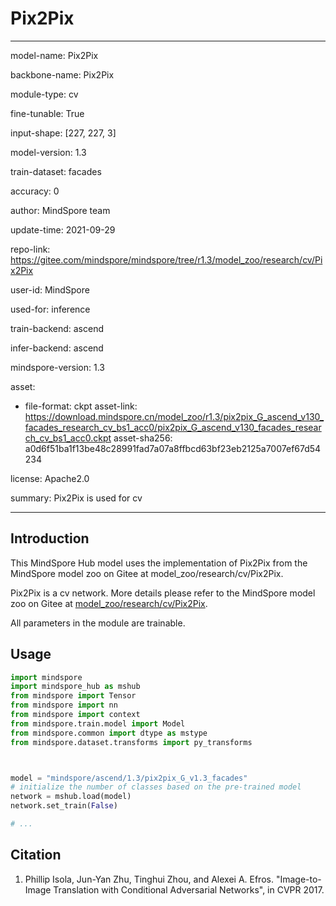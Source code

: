 # Pix2Pix

---

model-name: Pix2Pix

backbone-name: Pix2Pix

module-type: cv

fine-tunable: True

input-shape: [227, 227, 3]

model-version: 1.3

train-dataset: facades

accuracy: 0

author: MindSpore team

update-time: 2021-09-29

repo-link: <https://gitee.com/mindspore/mindspore/tree/r1.3/model_zoo/research/cv/Pix2Pix>

user-id: MindSpore

used-for: inference

train-backend: ascend

infer-backend: ascend

mindspore-version: 1.3

asset:

-
    file-format: ckpt
    asset-link: <https://download.mindspore.cn/model_zoo/r1.3/pix2pix_G_ascend_v130_facades_research_cv_bs1_acc0/pix2pix_G_ascend_v130_facades_research_cv_bs1_acc0.ckpt>
    asset-sha256: a0d6f51ba1f13be48c28991fad7a07a8ffbcd63bf23eb2125a7007ef67d54234

license: Apache2.0

summary: Pix2Pix is used for cv

---

## Introduction

This MindSpore Hub model uses the implementation of Pix2Pix from the MindSpore model zoo on Gitee at model_zoo/research/cv/Pix2Pix.

Pix2Pix is a cv network. More details please refer to the MindSpore model zoo on Gitee at [model_zoo/research/cv/Pix2Pix](https://gitee.com/mindspore/mindspore/blob/r1.3/model_zoo/research/cv/Pix2Pix/README.md).

All parameters in the module are trainable.

## Usage

```python
import mindspore
import mindspore_hub as mshub
from mindspore import Tensor
from mindspore import nn
from mindspore import context
from mindspore.train.model import Model
from mindspore.common import dtype as mstype
from mindspore.dataset.transforms import py_transforms



model = "mindspore/ascend/1.3/pix2pix_G_v1.3_facades"
# initialize the number of classes based on the pre-trained model
network = mshub.load(model)
network.set_train(False)

# ...
```

## Citation

1. Phillip Isola, Jun-Yan Zhu, Tinghui Zhou, and Alexei A. Efros. "Image-to-Image Translation with Conditional Adversarial Networks", in CVPR 2017.
